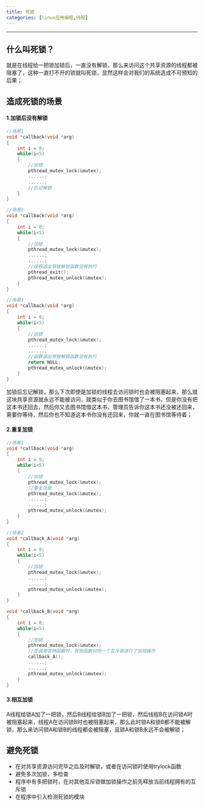 ```yaml
---
title: 死锁
categories: [linux应用编程,线程]
---
```


-------------------------------

## 什么叫死锁？

就是在线程给一把锁加锁后，一直没有解锁，那么来访问这个共享资源的线程都被阻塞了，这种一直打不开的锁就叫死锁，显然这样会对我们的系统造成不可预知的后果；

## 造成死锁的场景

#### 1.加锁后没有解锁

~~~c
//场景1
void *callback(void *arg)
{
    int i = 0;
    while(i<5)
    {
        //加锁
        pthread_mutex_lock(&mutex);
        ......;
        ......;
        //忘记解锁
    }
}

//场景2
void *callback(void *arg)
{
    int i = 0;
    while(i<5)
    {
        //加锁
        pthread_mutex_lock(&mutex);
        ......;
        ......;
        //线程退出导致解锁函数没有执行
        pthread_exit();
        pthread_mutex_unlock(&mutex);
    }
}

//场景3
void *callback(void *arg)
{
    int i = 0;
    while(i<5)
    {
        //加锁
        pthread_mutex_lock(&mutex);
        ......;
        ......;
        //函数退出导致解锁函数没有执行
        return NULL;
        pthread_mutex_unlock(&mutex);
    }
}
~~~

加锁后忘记解锁，那么下次即使是加锁的线程去访问锁时也会被阻塞起来，那么就这块共享资源就永远不能被访问，就类似于你去图书馆借了一本书，但是你没有把这本书还回去，然后你又去图书馆借这本书，管理员告诉你这本书还没被还回来，需要你等待，然后你也不知道这本书你没有还回来，你就一直在图书馆等待着；

#### 2.重复加锁

~~~c
//场景1
void *callback(void *arg)
{
    int i = 0;
    while(i<5)
    {
        //加锁
        pthread_mutex_lock(&mutex);
        //重复加锁
        pthread_mutex_lock(&mutex);
        ......;
        ......;
        pthread_mutex_unlock(&mutex);
    }
}

//场景2
void *callback_A(void *arg)
{
    int i = 0;
    while(i<5)
    {
        //加锁
        pthread_mutex_lock(&mutex);
        ......;
        ......;
        pthread_mutex_unlock(&mutex);
    }
}

void *callback_B(void *arg)
{
    int i = 0;
    while(i<5)
    {
        //加锁
        pthread_mutex_lock(&mutex);
        //在调用其他函数时，其他函数对同一个互斥锁进行了加锁操作
        callback_A();
        ......;
        ......;
        pthread_mutex_unlock(&mutex);
    }
}
~~~

#### 3.相互加锁

A线程给锁A加了一把锁，然后B线程给锁B加了一把锁，然后线程B在访问锁A时被阻塞起来，线程A在访问锁B时也被阻塞起来，那么此时锁A和锁B都不能被解锁，那么来访问锁A和锁B的线程都会被阻塞，且锁A和锁B永远不会被解锁；

## 避免死锁

-   在对共享资源访问完毕之后及时解锁，或者在访问锁时使用trylock函数
-   避免多次加锁，多检查
-   程序中有多把锁时，在对其他互斥锁做加锁操作之前先释放当前线程拥有的互斥锁
-   在程序中引入检测死锁的模块